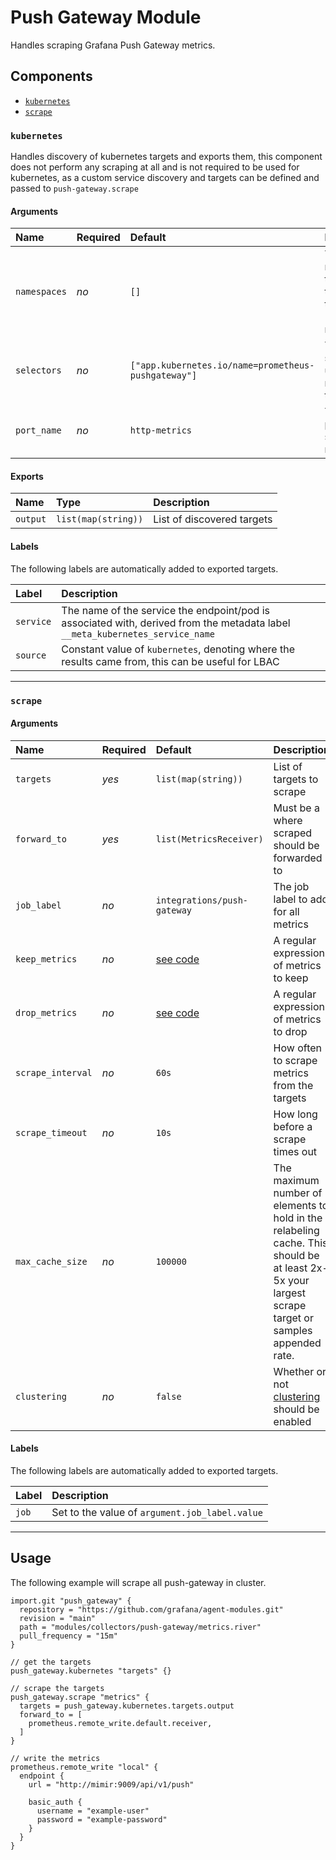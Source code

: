 # Push Gateway Module

Handles scraping Grafana Push Gateway metrics.

## Components

-   [`kubernetes`](#kubernetes)
-   [`scrape`](#scrape)

### `kubernetes`

Handles discovery of kubernetes targets and exports them, this component does not perform any scraping at all and is not required to be used for kubernetes, as a custom service discovery and targets can be defined and passed to `push-gateway.scrape`

#### Arguments

| Name         | Required | Default                                             | Description                                                                 |
| :----------- | :------- | :-------------------------------------------------- | :-------------------------------------------------------------------------- |
| `namespaces` | _no_     | `[]`                                                | The namespaces to look for targets in, the default (`[]`) is all namespaces |
| `selectors`  | _no_     | `["app.kubernetes.io/name=prometheus-pushgateway"]` | The label selectors to use to find matching targets                         |
| `port_name`  | _no_     | `http-metrics`                                      | The of the port to scrape metrics from                                      |

#### Exports

| Name     | Type                | Description                |
| :------- | :------------------ | :------------------------- |
| `output` | `list(map(string))` | List of discovered targets |

#### Labels

The following labels are automatically added to exported targets.

| Label     | Description                                                                                                                   |
| :-------- | :---------------------------------------------------------------------------------------------------------------------------- |
| `service` | The name of the service the endpoint/pod is associated with, derived from the metadata label `__meta_kubernetes_service_name` |
| `source`  | Constant value of `kubernetes`, denoting where the results came from, this can be useful for LBAC                             |

---

### `scrape`

#### Arguments

| Name              | Required | Default                       | Description                                                                                                                                         |
| :---------------- | :------- | :---------------------------- | :-------------------------------------------------------------------------------------------------------------------------------------------------- |
| `targets`         | _yes_    | `list(map(string))`           | List of targets to scrape                                                                                                                           |
| `forward_to`      | _yes_    | `list(MetricsReceiver)`       | Must be a where scraped should be forwarded to                                                                                                      |
| `job_label`       | _no_     | `integrations/push-gateway`   | The job label to add for all metrics                                                                                                                |
| `keep_metrics`    | _no_     | [see code](module.river#L228) | A regular expression of metrics to keep                                                                                                             |
| `drop_metrics`    | _no_     | [see code](module.river#L235) | A regular expression of metrics to drop                                                                                                             |
| `scrape_interval` | _no_     | `60s`                         | How often to scrape metrics from the targets                                                                                                        |
| `scrape_timeout`  | _no_     | `10s`                         | How long before a scrape times out                                                                                                                  |
| `max_cache_size`  | _no_     | `100000`                      | The maximum number of elements to hold in the relabeling cache.  This should be at least 2x-5x your largest scrape target or samples appended rate. |
| `clustering`      | _no_     | `false`                       | Whether or not [clustering](https://grafana.com/docs/push-gateway/latest/flow/concepts/clustering/) should be enabled                               |

#### Labels

The following labels are automatically added to exported targets.

| Label | Description                                    |
| :---- | :--------------------------------------------- |
| `job` | Set to the value of `argument.job_label.value` |

---

## Usage

The following example will scrape all push-gateway in cluster.

```river
import.git "push_gateway" {
  repository = "https://github.com/grafana/agent-modules.git"
  revision = "main"
  path = "modules/collectors/push-gateway/metrics.river"
  pull_frequency = "15m"
}

// get the targets
push_gateway.kubernetes "targets" {}

// scrape the targets
push_gateway.scrape "metrics" {
  targets = push_gateway.kubernetes.targets.output
  forward_to = [
    prometheus.remote_write.default.receiver,
  ]
}

// write the metrics
prometheus.remote_write "local" {
  endpoint {
    url = "http://mimir:9009/api/v1/push"

    basic_auth {
      username = "example-user"
      password = "example-password"
    }
  }
}
```
